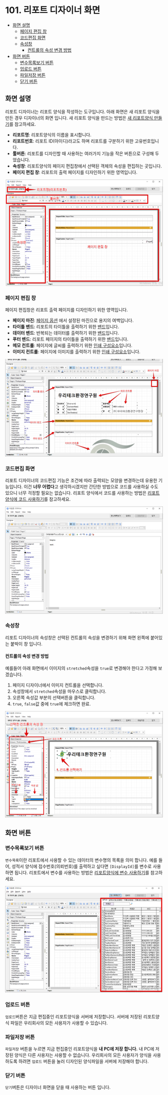 # 101. 리포트 디자이너 화면

* [화면 설명](101..md#화면-설명)
  * [페이지 편집 창](101..md#페이지-편집-창)
  * [코드편집 화면](101..md#코드편집-화면)
  * [속성창](101..md#속성창)
    * [컨트롤의 속성 변경 방법](101..md#컨트롤의-속성-변경-방법)
* [화면 버튼](101..md#화면-버튼)
  * [변수목록보기 버튼](101..md#변수목록보기-버튼)
  * [업로드 버튼](101..md#업로드-버튼)
  * [파일저장 버튼](101..md#파일저장-버튼)
  * [닫기 버튼](101..md#닫기-버튼)

## 화면 설명

리포트 디자이너는 리포트 양식을 작성하는 도구입니다. 아래 화면은 새 리포트 양식을 만든 경우 디자이너의 화면 입니다. 새 리포트 양식을 만드는 방법은 [새 리포트양식 만들기](https://github.com/wooritech/ilab-user-manual/tree/dc2557ca13b72c21cc07884c110e4e7920bff543/리포트양식만들기/200리포트양식디자인기초/201새리포트양식만들기.md)를 참고하세요.

* **리포트명**: 리포트양식의 이름을 표시합니다.
* **리포트번호**: 리포트 ID\(아이디\)라고도 하며 리포트를 구분하기 위한 고유번호입니다.
* **툴버튼**: 리포트를 디자인할 때 사용하는 여러가지 기능을 작은 버튼으로 구성해 두었습니다.
* **속성창**: 리포트양식의 페이지 편집창에서 선택된 객체의 속성을 편집하는 곳입니다.
* **페이지 편집 창**: 리포트의 출력 페이지를 디자인하기 위한 영역입니다.

![리포트 디자이너 화면](../../.gitbook/assets/undefined-4.png)

### 페이지 편집 창

페이지 편집창은 리포트 출력 페이지를 디자인하기 위한 영역입니다.

* **페이지 마진**: [페이지 옵션](102..md#margins) 에서 설정된 마진으로 용지의 여백입니다.
* **타이틀 밴드**: 리포트의 타이틀을 출력하기 위한 [밴드](https://github.com/wooritech/ilab-user-manual/tree/dc2557ca13b72c21cc07884c110e4e7920bff543/ReportMake/100리포트디자이너이해하기/103리포트밴드.md#리포트-타이틀-밴드)입니다.
* **데이터 밴드**: 반복되는 데이터를 출력하기 위한 [밴드](104..md#리포트-타이틀-밴드)입니다.
* **푸터 밴드**: 리포트 페이지의 타이틀을 출력하기 위한 [밴드](104..md#리포트-타이틀-밴드)입니다.
* **메모 컨트롤**: 페이지에 글씨를 출력하기 위한 [인쇄 구성요소](103..md#메모-컨트롤)입니다.
* **이미지 컨트롤**: 페이지에 이미지를 출력하기 위한 [인쇄 구성요소](103..md#이미지-컨트롤)입니다.

![페이지 편집탭 명칭](../../.gitbook/assets/_%20%2872%29.png)

### 코드편집 화면

리포트 디자이너의 코드편집 기능은 조건에 따라 출력되는 모양을 변경하는데 유용한 기능입니다. 이건 **너무 어렵다**고 생각하시겠지만 간단한 방법으로 코드를 사용하실 수도 있으니 너무 걱정할 필요는 없습니다. 리포트 양식에서 코드를 사용하는 방법은 [리포트양식에 코드 사용하기](https://github.com/wooritech/ilab-user-manual/tree/dc2557ca13b72c21cc07884c110e4e7920bff543/ReportMake/200리포트양식만들기기초/204리포트양식에코드사용하기.md)를 참고하세요.

![리포트 디자이너 코드편집 화면](../../.gitbook/assets/_-29.png)

### 속성창

리포트 디자이너의 속성창은 선택된 컨트롤의 속성을 변경하기 위해 화면 왼쪽에 붙어있는 붙박이 창 입니다.

#### 컨트롤의 속성 변경 방법

예를들어 아래 화면에서 이미지의 `stretched`속성을 `true`로 변경해야 한다고 가정해 보겠습니다.

1. 페이지 디자이너에서 이미지 컨트롤을 선택합니다.
2. 속성창에서 `stretched`속성을 마우스로 클릭합니다.
3. 오른쪽 속성값 부분의 선택버튼을 클릭합니다.
4. `true`, `false`값 중에 `true`에 체크하면 완료.

![리포트 디자이너 속성창](../../.gitbook/assets/_%20%2869%29.png)

## 화면 버튼

### 변수목록보기 버튼

`변수목록`이란 리포트에서 사용할 수 있는 데이터의 변수명의 목록을 의미 합니다. 예를 들어, 성적서 양식에 접수번호\(의뢰번호\)를 출력하고 싶다면 `[DisplayId]`를 변수로 사용하면 됩니다. 리포트에서 변수를 사용하는 방법은 [리포트양식에 변수 사용하기](https://github.com/wooritech/ilab-user-manual/tree/dc2557ca13b72c21cc07884c110e4e7920bff543/ReportMake/200리포트양식만들기기초/204리포트양식에변수사용하기.md)를 참고하세요.

![변수목록 보기 화면](../../.gitbook/assets/_%20%2873%29.png)

### 업로드 버튼

`업로드`버튼은 지금 편집중인 리포트양식을 서버에 저장합니다. 서버에 저장된 리포트양식 파일은 우리회사의 모든 사용자가 사용할 수 있습니다.

### 파일저장 버튼

`파일저장` 버튼을 누르면 지금 편집중인 리포트양식을 **내 PC에 저장 합니다.** 내 PC에 저장된 양식은 다른 사용자는 사용할 수 없습니다. 우리회사의 모든 사용자가 양식을 사용하도록 하려면 `업로드` 버튼을 눌러 디자인된 양식파일을 서버에 저장해야 합니다.

### 닫기 버튼

`닫기`버튼은 디자이너 화면을 닫을 때 사용하는 버튼 입니다.

